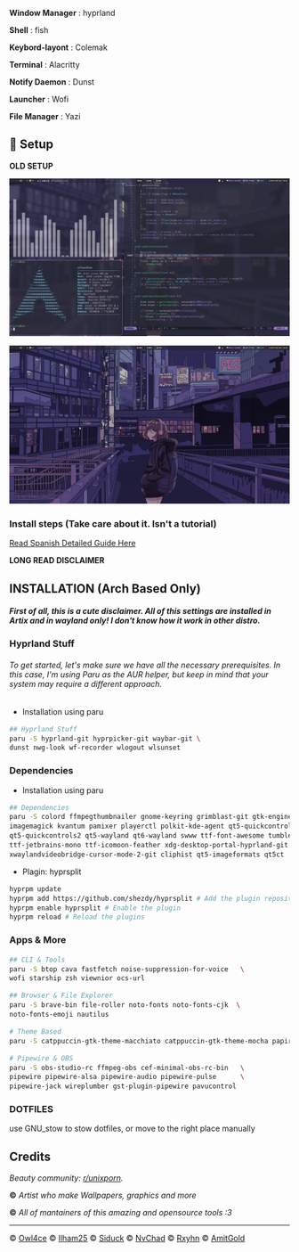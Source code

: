 **Window Manager** : hyprland

**Shell** : fish

**Keybord-layont** : Colemak

**Terminal** : Alacritty

**Notify Daemon** : Dunst

**Launcher** : Wofi

**File Manager** : Yazi

## 🌸 Setup

<summary><b>OLD SETUP</b></summary>

![screenshot1](./screenshot1.png)

![screenshot1](./screenshot2.png)

### Install steps (Take care about it. Isn't a tutorial)

[Read Spanish Detailed Guide Here](https://aprendiendoaprogramar.netlify.app/configurando-hyprland-y-wayland/)

<summary><b>LONG READ DISCLAIMER</b></summary>

## INSTALLATION (Arch Based Only)

##### First of all, this is a cute disclaimer. All of this settings are installed in Artix and in wayland only! I don't know how it work in other distro.

<div align="left">

<summary><h3>Hyprland Stuff</h3></summary>

###### To get started, let's make sure we have all the necessary prerequisites. In this case, I'm using Paru as the AUR helper, but keep in mind that your system may require a different approach.

- Installation using paru

```sh
## Hyprland Stuff
paru -S hyprland-git hyprpicker-git waybar-git \
dunst nwg-look wf-recorder wlogout wlsunset
```

<summary><h3>Dependencies</h3></summary>

- Installation using paru

```sh
## Dependencies
paru -S colord ffmpegthumbnailer gnome-keyring grimblast-git gtk-engine-murrine \
imagemagick kvantum pamixer playerctl polkit-kde-agent qt5-quickcontrols        \
qt5-quickcontrols2 qt5-wayland qt6-wayland swww ttf-font-awesome tumbler     \
ttf-jetbrains-mono ttf-icomoon-feather xdg-desktop-portal-hyprland-git xdotool  \
xwaylandvideobridge-cursor-mode-2-git cliphist qt5-imageformats qt5ct
```

- Plagin: hyprsplit

```sh
hyprpm update
hyprpm add https://github.com/shezdy/hyprsplit # Add the plugin repository
hyprpm enable hyprsplit # Enable the plugin
hyprpm reload # Reload the plugins
```

<summary><h3>Apps & More</h3></summary>

```sh
## CLI & Tools
paru -S btop cava fastfetch noise-suppression-for-voice   \
wofi starship zsh viewnior ocs-url
```

```sh
## Browser & File Explorer
paru -S brave-bin file-roller noto-fonts noto-fonts-cjk  \
noto-fonts-emoji nautilus
```

```sh
# Theme Based
paru -S catppuccin-gtk-theme-macchiato catppuccin-gtk-theme-mocha papirus-icon-theme sddm-git swaylock-effects-git kvantum kvantum-theme-catppuccin-git
```

```sh
# Pipewire & OBS
paru -S obs-studio-rc ffmpeg-obs cef-minimal-obs-rc-bin   \
pipewire pipewire-alsa pipewire-audio pipewire-pulse      \
pipewire-jack wireplumber gst-plugin-pipewire pavucontrol
```

</div>

<summary><h3>DOTFILES</h3></summary>

use GNU_stow to stow dotfiles, or move to the right place manually

</div>

## Credits

_Beauty community: [r/unixporn](https://www.reddit.com/r/unixporn)._

**©** _Artist who make Wallpapers, graphics and more_

**©** _All of mantainers of this amazing and opensource tools :3_

---

© [Owl4ce](https://github.com/owl4ce) © [Ilham25](https://github.com/ilham25) ©
[Siduck](https://github.com/siduck) © [NvChad](https://github.com/NvChad) ©
[Rxyhn](https://github.com/rxyhn) © [AmitGold](https://github.com/AmitGolden)

